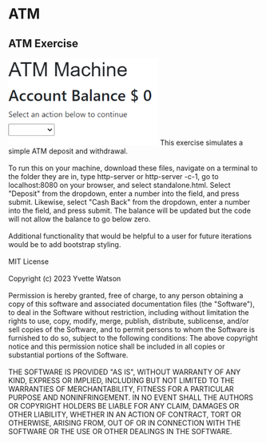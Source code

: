 # ATM
## ATM Exercise
<img src="atmimage.png" width='300'/>
This exercise simulates a simple ATM deposit and withdrawal.<br></br>
To run this on your machine, download these files, navigate on a terminal to the folder they are in, type http-server or http-server -c-1, go to localhost:8080 on your browser, and select standalone.html. Select "Deposit" from the dropdown, enter a number into the field, and press submit. Likewise, select "Cash Back" from the dropdown, enter a number into the field, and press submit. The balance will be updated but the code will not allow the balance to go below zero.<br></br>
Additional functionality that would be helpful to a user for future iterations would be to add bootstrap styling.<br></br>
MIT License<br></br>
Copyright (c) 2023 Yvette Watson<br></br>
Permission is hereby granted, free of charge, to any person obtaining a copy of this software and associated documentation files (the "Software"), to deal in the Software without restriction, including without limitation the rights to use, copy, modify, merge, publish, distribute, sublicense, and/or sell copies of the Software, and to permit persons to whom the Software is furnished to do so, subject to the following conditions:
The above copyright notice and this permission notice shall be included in all copies or substantial portions of the Software.<br></br>
THE SOFTWARE IS PROVIDED "AS IS", WITHOUT WARRANTY OF ANY KIND, EXPRESS OR IMPLIED, INCLUDING BUT NOT LIMITED TO THE WARRANTIES OF MERCHANTABILITY, FITNESS FOR A PARTICULAR PURPOSE AND NONINFRINGEMENT. IN NO EVENT SHALL THE AUTHORS OR COPYRIGHT HOLDERS BE LIABLE FOR ANY CLAIM, DAMAGES OR OTHER LIABILITY, WHETHER IN AN ACTION OF CONTRACT, TORT OR OTHERWISE, ARISING FROM, OUT OF OR IN CONNECTION WITH THE SOFTWARE OR THE USE OR OTHER DEALINGS IN THE SOFTWARE.

